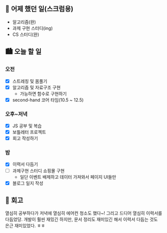 ## 🌃 어제 했던 일(스크럼용)

- 알고리즘(완)
- 과제 구현 스터디(ing)
- CS 스터디(완)

## 🏙️ 오늘 할 일

### 오전

- [x] 스트레칭 및 몸풀기
- [x] 알고리즘 및 자료구조 구현
  - 가능하면 함수로 구현하기
- [x] second-hand 코어 타임(10.5 ~ 12.5)

### 오후~저녁

- [x] JS 공부 및 복습
- [x] 보틀레터 프로젝트
- [x] 회고 작성하기

### 밤

- [x] 이력서 다듬기
- [ ] 과제구현 스터디 쇼핑몰 구현
  - 일단 이벤트 배제하고 데이터 가져와서 페이지 UI들만
- [x] 블로그 일지 작성

## 🌆 회고

열심히 공부하다가 저녁에 열심히 에어컨 청소도 했다~! 그리고 드디어 열심히 이력서를 다듬었당. 개발이 훨씬 재밌긴 하지만, 문서 정리도 재미있긴 해서 이력서 다듬는 것도 은근 재미있었다. ㅎㅎ